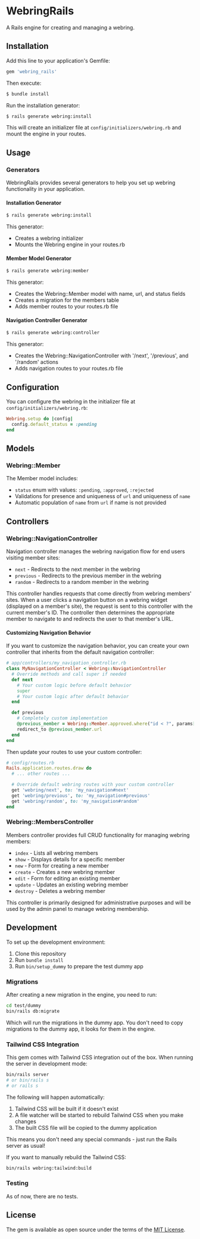 # WebringRails

A Rails engine for creating and managing a webring.

## Installation

Add this line to your application's Gemfile:

```ruby
gem 'webring_rails'
```

Then execute:
```bash
$ bundle install
```

Run the installation generator:

```bash
$ rails generate webring:install
```

This will create an initializer file at `config/initializers/webring.rb` and mount the engine in your routes.

## Usage

### Generators

WebringRails provides several generators to help you set up webring functionality in your application.

#### Installation Generator

```bash
$ rails generate webring:install
```

This generator:
- Creates a webring initializer
- Mounts the Webring engine in your routes.rb

#### Member Model Generator

```bash
$ rails generate webring:member
```

This generator:
- Creates the Webring::Member model with name, url, and status fields
- Creates a migration for the members table
- Adds member routes to your routes.rb file

#### Navigation Controller Generator

```bash
$ rails generate webring:controller
```

This generator:
- Creates the Webring::NavigationController with '/next', '/previous', and '/random' actions
- Adds navigation routes to your routes.rb file

## Configuration

You can configure the webring in the initializer file at `config/initializers/webring.rb`:

```ruby
Webring.setup do |config|
  config.default_status = :pending
end
```

## Models

### Webring::Member

The Member model includes:

- `status` enum with values: `:pending`, `:approved`, `:rejected`
- Validations for presence and uniqueness of `url` and uniqueness of `name`
- Automatic population of `name` from `url` if name is not provided

## Controllers

### Webring::NavigationController

Navigation controller manages the webring navigation flow for end users visiting member sites:

- `next` - Redirects to the next member in the webring
- `previous` - Redirects to the previous member in the webring
- `random` - Redirects to a random member in the webring

This controller handles requests that come directly from webring members' sites. When a user clicks a navigation button on a webring widget (displayed on a member's site), the request is sent to this controller with the current member's ID. The controller then determines the appropriate member to navigate to and redirects the user to that member's URL.

#### Customizing Navigation Behavior

If you want to customize the navigation behavior, you can create your own controller that inherits from the default navigation controller:

```ruby
# app/controllers/my_navigation_controller.rb
class MyNavigationController < Webring::NavigationController
  # Override methods and call super if needed
  def next
    # Your custom logic before default behavior
    super
    # Your custom logic after default behavior
  end

  def previous
    # Completely custom implementation
    @previous_member = Webring::Member.approved.where("id < ?", params[:current_id]).last
    redirect_to @previous_member.url
  end
end
```

Then update your routes to use your custom controller:

```ruby
# config/routes.rb
Rails.application.routes.draw do
  # ... other routes ...

  # Override default webring routes with your custom controller
  get 'webring/next', to: 'my_navigation#next'
  get 'webring/previous', to: 'my_navigation#previous'
  get 'webring/random', to: 'my_navigation#random'
end
```

### Webring::MembersController

Members controller provides full CRUD functionality for managing webring members:

- `index` - Lists all webring members
- `show` - Displays details for a specific member
- `new` - Form for creating a new member
- `create` - Creates a new webring member
- `edit` - Form for editing an existing member
- `update` - Updates an existing webring member
- `destroy` - Deletes a webring member

This controller is primarily designed for administrative purposes and will be used by the admin panel to manage webring membership.

## Development

To set up the development environment:

1. Clone this repository
2. Run `bundle install`
3. Run `bin/setup_dummy` to prepare the test dummy app

### Migrations

After creating a new migration in the engine, you need to run:
```bash
cd test/dummy
bin/rails db:migrate
```
Which will run the migrations in the dummy app.
You don't need to copy migrations to the dummy app, it looks for them in the engine.

### Tailwind CSS Integration

This gem comes with Tailwind CSS integration out of the box. When running the server in development mode:

```bash
bin/rails server
# or bin/rails s
# or rails s
```

The following will happen automatically:

1. Tailwind CSS will be built if it doesn't exist
2. A file watcher will be started to rebuild Tailwind CSS when you make changes
3. The built CSS file will be copied to the dummy application

This means you don't need any special commands - just run the Rails server as usual!

If you want to manually rebuild the Tailwind CSS:

```bash
bin/rails webring:tailwind:build
```

### Testing

As of now, there are no tests.

## License

The gem is available as open source under the terms of the [MIT License](https://opensource.org/licenses/MIT).
